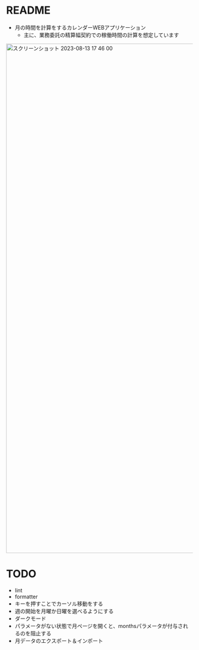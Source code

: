 # README

* 月の時間を計算をするカレンダーWEBアプリケーション
  * 主に、業務委託の精算幅契約での稼働時間の計算を想定しています

<img width="1373" alt="スクリーンショット 2023-08-13 17 46 00" src="https://github.com/jiikko/monthly_hours_manager/assets/1664497/cc088a5c-909c-49f0-b05c-01bf7b0ade6a">

# TODO

* lint
* formatter
* キーを押すことでカーソル移動をする
* 週の開始を月曜か日曜を選べるようにする
* ダークモード
* パラメータがない状態で月ページを開くと、monthsパラメータが付与されるのを阻止する
* 月データのエクスポート＆インポート
